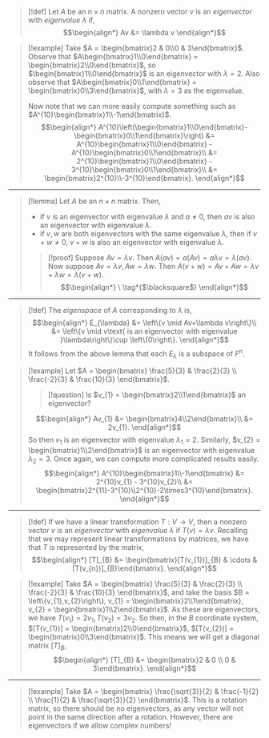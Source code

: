 >[!def]
>Let $A$ be an $n\times n$ matrix. A nonzero vector $v$ is an *eigenvector* with *eigenvalue* $\lambda$ if,
>$$\begin{align*}
>Av &= \lambda v
>\end{align*}$$

>[!example]
>Take $A = \begin{bmatrix}2 & 0\\0 & 3\end{bmatrix}$.
>Observe that $A\begin{bmatrix}1\\0\end{bmatrix} = \begin{bmatrix}2\\0\end{bmatrix}$, so $\begin{bmatrix}1\\0\end{bmatrix}$ is an eigenvector with $\lambda=2$.
>Also observe that $A\begin{bmatrix}0\\1\end{bmatrix} = \begin{bmatrix}0\\3\end{bmatrix}$, with $\lambda=3$ as the eigenvalue.
>
>Now note that we can more easily compute something such as $A^{10}\begin{bmatrix}1\\-1\end{bmatrix}$.
>$$\begin{align*}
>A^{10}\left(\begin{bmatrix}1\\0\end{bmatrix}-\begin{bmatrix}0\\1\end{bmatrix}\right) &= A^{10}\begin{bmatrix}1\\0\end{bmatrix} - A^{10}\begin{bmatrix}0\\1\end{bmatrix}\\
>&= 2^{10}\begin{bmatrix}1\\0\end{bmatrix} - 3^{10}\begin{bmatrix}0\\1\end{bmatrix}\\
>&= \begin{bmatrix}2^{10}\\-3^{10}\end{bmatrix}.
\end{align*}$$

---

>[!lemma]
>Let $A$ be an $n\times n$ matrix. Then,
>- if $v$ is an eigenvector with eigenvalue $\lambda$ and $a\ne 0$, then $av$ is also an eigenvector with eigenvalue $\lambda$.
>- if $v,w$ are both eigenvectors with the same eigenvalue $\lambda$, then if $v+w\ne 0$, $v+w$ is also an eigenvector with eigenvalue $\lambda$.
>
>>[!proof]
>>Suppose $Av=\lambda v$. Then $A(av) = a(Av) = a\lambda v = \lambda(av)$.
>>Now suppose $Av = \lambda v, Aw = \lambda w$. Then $A(v+w) = Av+Aw = \lambda v + \lambda w = \lambda(v+w)$.
>>$$\begin{align*}
\ \tag*{$\blacksquare$}
\end{align*}$$

---

>[!def]
>The *eigenspace* of $A$ corresponding to $\lambda$ is,
>$$\begin{align*}
>E_{\lambda} &= \left\{v \mid Av=\lambda v\right\}\\
>&= \left\{v \mid v\text{ is an eigenvector with eigenvalue }\lambda\right\}\cup \left\{0\right\}.
>\end{align*}$$
>It follows from the above lemma that each $E_{\lambda}$ is a subspace of $F^{n}$.

>[!example]
>Let $A = \begin{bmatrix} \frac{5}{3} & \frac{2}{3} \\ \frac{-2}{3} & \frac{10}{3} \end{bmatrix}$.
>>[!question]
>>Is $v_{1} = \begin{bmatrix}2\\1\end{bmatrix}$ an eigenvector?
>
>$$\begin{align*}
>Av_{1} &= \begin{bmatrix}4\\2\end{bmatrix}\\
>&= 2v_{1}.
>\end{align*}$$
>So then $v_{1}$ is an eigenvector with eigenvalue $\lambda_{1}=2$.
>Similarly, $v_{2} = \begin{bmatrix}1\\2\end{bmatrix}$ is an eigenvector with eigenvalue $\lambda_{2} = 3$.
>Once again, we can compute more complicated results easily.
>$$\begin{align*}
>A^{10}\begin{bmatrix}1\\-1\end{bmatrix} &= 2^{10}v_{1} - 3^{10}v_{2}\\
>&= \begin{bmatrix}2^{11}-3^{10}\\2^{10}-2\times3^{10}\end{bmatrix}.
\end{align*}$$

---

>[!def]
>If we have a linear transformation $T : V \longrightarrow V$, then a nonzero vector $v$ is an *eigenvector* with *eigenvalue* $\lambda$ if $T(v)=\lambda v$.
>Recalling that we may represent linear transformations by matrices, we have that $T$ is represented by the matrix,
>$$\begin{align*}
>[T]_{B} &= \begin{bmatrix}[T(v_{1})]_{B} & \cdots & [T(v_{n})]_{B}\end{bmatrix}.
>\end{align*}$$

>[!example]
>Take $A = \begin{bmatrix} \frac{5}{3} & \frac{2}{3} \\ \frac{-2}{3} & \frac{10}{3} \end{bmatrix}$, and take the basis $B = \left\{v_{1},v_{2}\right\}, v_{1} = \begin{bmatrix}2\\1\end{bmatrix}, v_{2} = \begin{bmatrix}1\\2\end{bmatrix}$.
>As these are eigenvectors, we have $T(v_{1}) = 2v_{1},T(v_{2}) = 3v_{2}$. So then, in the $B$ coordinate system, $[T(v_{1})] = \begin{bmatrix}2\\0\end{bmatrix}$, $[T(v_{2})] = \begin{bmatrix}0\\3\end{bmatrix}$. This means we will get a diagonal matrix $[T]_B$,
>$$\begin{align*}
>[T]_{B} &= \begin{bmatrix}2 & 0 \\ 0 & 3\end{bmatrix}.
\end{align*}$$

---

>[!example]
>Take $A = \begin{bmatrix} \frac{\sqrt{3}}{2} & \frac{-1}{2} \\ \frac{1}{2} & \frac{\sqrt{3}}{2} \end{bmatrix}$. This is a rotation matrix, so there should be no eigenvectors, as any vector will not point in the same direction after a rotation.
>However, there are eigenvectors if we allow complex numbers!

